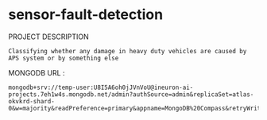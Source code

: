 # sensor-fault-detection
PROJECT DESCRIPTION
```
Classifying whether any damage in heavy duty vehicles are caused by APS system or by something else
```

MONGODB URL :
```
mongodb+srv://temp-user:U8I5A6oh0jJVnVoU@ineuron-ai-projects.7eh1w4s.mongodb.net/admin?authSource=admin&replicaSet=atlas-okvkrd-shard-0&w=majority&readPreference=primary&appname=MongoDB%20Compass&retryWrites=true&ssl=true
```